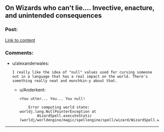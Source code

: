 ## On Wizards who can't lie.... Invective, enacture, and unintended consequences

### Post:

[Link to content](http://dduane.tumblr.com/post/115854645646/wizards-cant-lie-in-the-young-wizards-universe)

### Comments:

- u/alexanderwales:
  ```
  I really like the idea of "null" values used for cursing someone out in a language that has a real impact on the world. There's something really neat and munchkin-y about that.
  ```

  - u/Anderkent:
    ```
    >You utter... You... You null!

        Error computing world state: worldj.lang.NullPointerException at
            WizardSpell.executeStatic (worldj/worldengine/magic/spellengine/spell/wizard/WizardSpell.wj:288372)
    ```

---

